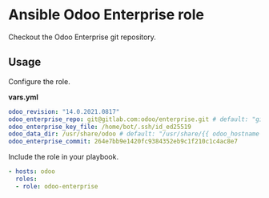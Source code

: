 # Ansible Odoo Enterprise role

Checkout the Odoo Enterprise git repository.

## Usage

Configure the role.

**vars.yml**

```yml
odoo_revision: "14.0.2021.0817"
odoo_enterprise_repo: git@gitlab.com:odoo/enterprise.git # default: "git@github.com:odoo/enterprise.git"
odoo_enterprise_key_file: /home/bot/.ssh/id_ed25519
odoo_data_dir: /usr/share/odoo # default: "/usr/share/{{ odoo_hostname }}"
odoo_enterprise_commit: 264e7bb9e1420fc9384352eb9c1f210c1c4ac8e7
```

Include the role in your playbook.

```yml
- hosts: odoo
  roles:
  - role: odoo-enterprise
```
